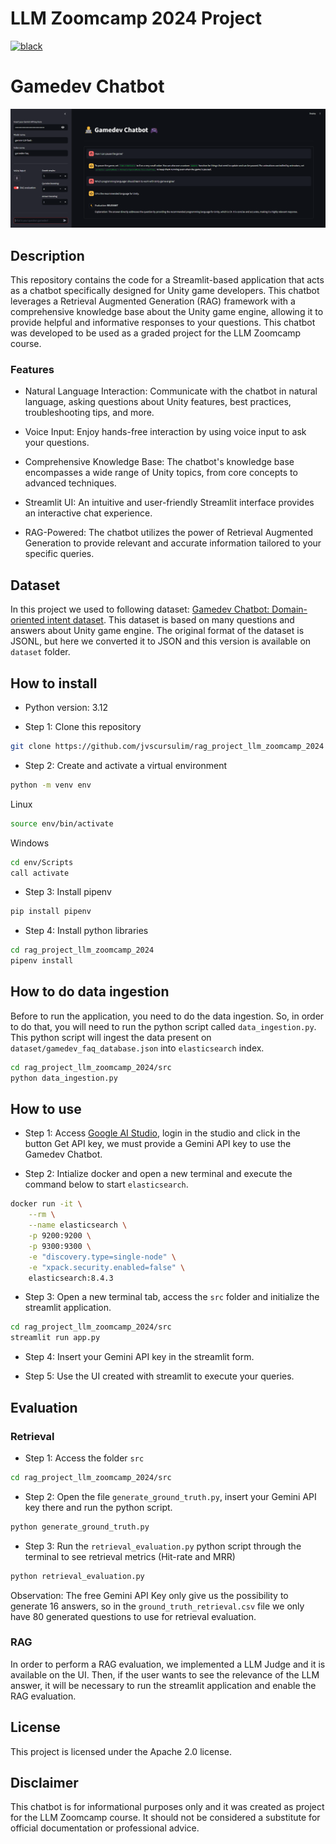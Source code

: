 # LLM Zoomcamp 2024 Project

[![black](https://img.shields.io/badge/code%20style-black-000000.svg)](https://github.com/psf/black)

# Gamedev Chatbot

![image](fig/app_ui.png)

## Description

This repository contains the code for a Streamlit-based application that acts as a chatbot specifically designed for Unity game developers. This chatbot leverages a Retrieval Augmented Generation (RAG) framework with a comprehensive knowledge base about the Unity game engine, allowing it to provide helpful and informative responses to your questions. This chatbot was developed to be used as a graded project for the LLM Zoomcamp course.

### Features

* Natural Language Interaction: Communicate with the chatbot in natural language, asking questions about Unity features, best practices, troubleshooting tips, and more.

* Voice Input: Enjoy hands-free interaction by using voice input to ask your questions.

* Comprehensive Knowledge Base: The chatbot's knowledge base encompasses a wide range of Unity topics, from core concepts to advanced techniques.

* Streamlit UI: An intuitive and user-friendly Streamlit interface provides an interactive chat experience.

* RAG-Powered: The chatbot utilizes the power of Retrieval Augmented Generation to provide relevant and accurate information tailored to your specific queries.

## Dataset

In this project we used to following dataset: [Gamedev Chatbot: Domain-oriented intent dataset](https://www.kaggle.com/datasets/antonkozyriev/unity3d-faq). This dataset is based on many questions and answers about Unity game engine. The original format of the dataset is JSONL, but here we converted it to JSON and this version is available on `dataset` folder. 

## How to install

* Python version: 3.12

* Step 1: Clone this repository
```bash
git clone https://github.com/jvscursulim/rag_project_llm_zoomcamp_2024
```

* Step 2: Create and activate a virtual environment
```bash
python -m venv env
```

Linux
```bash
source env/bin/activate
```

Windows
```bash
cd env/Scripts
call activate
```

* Step 3: Install pipenv 
```bash
pip install pipenv
```

* Step 4: Install python libraries
```bash
cd rag_project_llm_zoomcamp_2024
pipenv install
```

## How to do data ingestion

Before to run the application, you need to do the data ingestion. So, in order to do that, you will need to run the python script called `data_ingestion.py`. This python script will ingest the data present on `dataset/gamedev_faq_database.json` into `elasticsearch` index.
```bash
cd rag_project_llm_zoomcamp_2024/src
python data_ingestion.py
```

## How to use

* Step 1: Access [Google AI Studio](https://ai.google.dev/aistudio), login in the studio and click in the button Get API key, we must provide a Gemini API key to use the Gamedev Chatbot.

* Step 2: Intialize docker and open a new terminal and execute the command below to start `elasticsearch`.
```bash
docker run -it \
    --rm \
    --name elasticsearch \
    -p 9200:9200 \
    -p 9300:9300 \
    -e "discovery.type=single-node" \
    -e "xpack.security.enabled=false" \
    elasticsearch:8.4.3
```

* Step 3: Open a new terminal tab, access the `src` folder and initialize the streamlit application.
```bash
cd rag_project_llm_zoomcamp_2024/src
streamlit run app.py
```

* Step 4: Insert your Gemini API key in the streamlit form.

* Step 5: Use the UI created with streamlit to execute your queries.

## Evaluation

### Retrieval

* Step 1: Access the folder `src`
```bash
cd rag_project_llm_zoomcamp_2024/src
```

* Step 2: Open the file `generate_ground_truth.py`, insert your Gemini API key there and run the python script.
```bash
python generate_ground_truth.py
```

* Step 3: Run the `retrieval_evaluation.py` python script through the terminal to see retrieval metrics (Hit-rate and MRR)
```bash
python retrieval_evaluation.py
```

Observation: The free Gemini API Key only give us the possibility to generate 16 answers, so in the `ground_truth_retrieval.csv` file we only have 80 generated questions to use for retrieval evaluation.

### RAG

In order to perform a RAG evaluation, we implemented a LLM Judge and it is available on the UI. Then, if the user wants to see the relevance of the LLM answer, it will be necessary to run the streamlit application and enable the RAG evaluation.

## License

This project is licensed under the Apache 2.0 license.

## Disclaimer

This chatbot is for informational purposes only and it was created as project for the LLM Zoomcamp course. It should not be considered a substitute for official documentation or professional advice.
